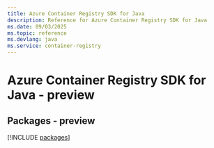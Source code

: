 ```yaml
---
title: Azure Container Registry SDK for Java
description: Reference for Azure Container Registry SDK for Java
ms.date: 09/03/2025
ms.topic: reference
ms.devlang: java
ms.service: container-registry
---
```

# Azure Container Registry SDK for Java - preview
## Packages - preview
[!INCLUDE [packages](container-registry-index.md)]